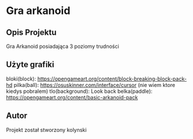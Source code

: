 # Gra arkanoid

## Opis Projektu
Gra Arkanoid posiadająca 3 poziomy trudności

## Użyte grafiki

bloki(block): https://opengameart.org/content/block-breaking-block-pack-hd
pilka(ball): https://osuskinner.com/interface/cursor (nie wiem ktore kiedys pobralem)
tlo(background): Look back
belka(paddle): https://opengameart.org/content/basic-arkanoid-pack

## Autor 
Projekt został stworzony kolynski